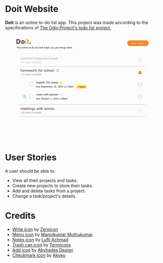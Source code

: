 # Doit Website
**Doit** is an online to-do list app. This project was made according to the specifications of [The Odin Project's todo list project.](https://www.theodinproject.com/lessons/node-path-javascript-todo-list)
![Doit webapp mockup](https://github.com/liuworkgit/doit-webapp/blob/main/ui-prototypes/Doit%20Layout%20Mockup.png?raw=true)

# User Stories
A user should be able to:
- View all their projects and tasks.
- Create new projects to store their tasks.
- Add and delete tasks from a project.
- Change a task/project's details.

# Credits
- [Write icon](https://iconscout.com/free-icon/write-1885782) by [Zeroicon](https://iconscout.com/contributors/Ardiansyah)
- [Menu icon](https://iconscout.com/free-icon/menu-8271435) by [Manojkumar Muthukumar](https://iconscout.com/contributors/manoj10101996)
- [Notes icon](https://iconscout.com/free-icon/notes-2760151) by [Lufti Achmad](https://iconscout.com/contributors/lutfix)
- [Trash can icon](https://iconscout.com/free-icon/trash-can-4395714) by [Termicons](https://iconscout.com/contributors/Redmatric%20Studio)
- [Add icon](https://iconscout.com/icon/add-3524145) by [Abyhades Design](https://iconscout.com/contributors/abyhadesign)
- [Checkmark icon](https://iconscout.com/free-icon/checkmark-1767467) by [Akveo](https://iconscout.com/contributors/eva-icons)
